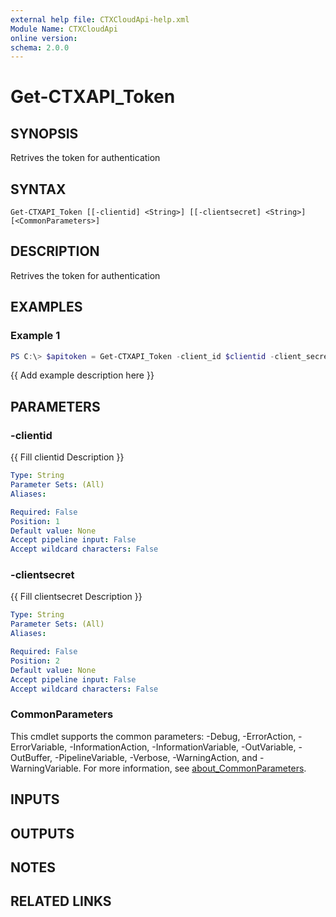 ```yaml
---
external help file: CTXCloudApi-help.xml
Module Name: CTXCloudApi
online version:
schema: 2.0.0
---
```


# Get-CTXAPI_Token

## SYNOPSIS
Retrives the token for authentication 

## SYNTAX

```
Get-CTXAPI_Token [[-clientid] <String>] [[-clientsecret] <String>] [<CommonParameters>]
```

## DESCRIPTION
Retrives the token for authentication 

## EXAMPLES

### Example 1
```powershell
PS C:\> $apitoken = Get-CTXAPI_Token -client_id $clientid -client_secret $clientsecret
```

{{ Add example description here }}

## PARAMETERS

### -clientid
{{ Fill clientid Description }}

```yaml
Type: String
Parameter Sets: (All)
Aliases:

Required: False
Position: 1
Default value: None
Accept pipeline input: False
Accept wildcard characters: False
```

### -clientsecret
{{ Fill clientsecret Description }}

```yaml
Type: String
Parameter Sets: (All)
Aliases:

Required: False
Position: 2
Default value: None
Accept pipeline input: False
Accept wildcard characters: False
```

### CommonParameters
This cmdlet supports the common parameters: -Debug, -ErrorAction, -ErrorVariable, -InformationAction, -InformationVariable, -OutVariable, -OutBuffer, -PipelineVariable, -Verbose, -WarningAction, and -WarningVariable. For more information, see [about_CommonParameters](http://go.microsoft.com/fwlink/?LinkID=113216).

## INPUTS

## OUTPUTS

## NOTES

## RELATED LINKS

